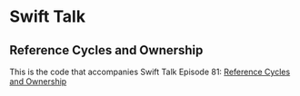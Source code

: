 # Swift Talk
## Reference Cycles and Ownership

This is the code that accompanies Swift Talk Episode 81: [Reference Cycles and Ownership](https://talk.objc.io/episodes/S01E81-reference-cycles-and-ownership)
